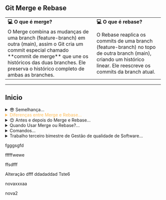 ## Git Merge e Rebase

<div align="center">
  <table>
    <tr>
      <td><b>💻 O que é merge?  </b></td>
      <td><b>💻 O que é rebase? </b></td>
    </tr>
    <tr>
      <td>O Merge combina as mudanças de uma branch (feature-branch) em outra (main), assim o Git cria um commit especial chamado  **commit de merge** que une os históricos das duas branches. Ele preserva o histórico completo de ambas as branches.</td>
      <td>O Rebase reaplica os commits de uma branch (feature-branch) no topo de outra branch (main), criando um histórico linear. Ele reescreve os commits da branch atual.</td>
    </tr>
  </table>
</div>

---

## Inicio

<details align="left">
  <summary color="#FFBD59">😎 Semelhança...</summary>
 
 <p align="justify">

 <ul>
  <li>O <a href="https://git-scm.com/docs/git-merge"><strong>Merge</strong></a> e o <a href="https://git-scm.com/docs/git-rebase"><strong>Rebase</strong></a> são dois comandos do Git usados para combinar mudanças de diferentes ramificações (branches).</li>
  <li>Ambos têm o mesmo objetivo geral — <strong>integrar alterações</strong> —, mas funcionam de maneiras distintas, resultando em diferentes históricos de commits.</li>
  <li>Basicamente o git merge e o git rebase servem para a mesma coisa: mesclar alterações de duas branches diferentes.</li>
 </ul>
</p>

**[⬆ Voltar ao Inicio](#inicio)**

---

</details>

<details align="left">
  <summary style="color: #FFBD59">Diferenças entre Merge e Rebase...</summary> <br>

  <div align="center">
    <table style="width: 100%; border-collapse: collapse;">
      <tr>
        <td><b>Aspecto</b></td>
        <td><b>Merge</b></td>
        <td><b>Rebase</b></td>
      </tr>
      <tr>
        <td>Histórico</td>
        <td>Preserva o histórico original com um commit de merge.</td>
        <td>Reescreve o histórico para ser linear.</td>
      </tr>
      <tr>
        <td>Conflitos</td>
        <td>Resolvidos no commit de merge.</td>
        <td>Resolvidos durante o rebase.</td>
      </tr>
      <tr>
        <td>Colaboração</td>
        <td>Ideal para trabalho em equipe.</td>
        <td>Ideal para trabalho individual.</td>
      </tr>
    </table>
  </div>

  **[⬆ Voltar ao Inicio](#inicio)**

  ---
  
</details>

<details align="left">
  <summary color="#FFBD59">😊 Antes e depois do Merge e Rebase...</summary> <br>

 ```plaintext

-------- Merge --------              | ## Preserva o histórico das branches.
                                     |
  main:     A --- B                  | main:     A --- B --- E
                   \                 |                  \   
  feature-branch:    C --- D         | feature-branch:    C --- D

---------------------------------------------------------------------------

-------- Rebase --------             | ## histórico linear
                                     |
  main:     A --- B                  | 
                   \                 | main:     A --- B --- C' --- D'
  feature-branch:    C --- D         |
```

  <ul>
  <li><strong>Merge:</strong> Cria um <em>commit de merge</em> que une os históricos das branches.</li>
  <li><strong>Rebase:</strong> Reescreve o histórico, reaplicando os commits no topo de outra branch.</li>
</ul>

  **[⬆ Voltar ao Inicio](#inicio)**

---

</details>

<details align="left">
  <summary color="#FFBD59">Quando Usar Merge ou Rebase?...</summary> <br>

  <p align="justify">
Ao decidir entre usar <strong>merge</strong> ou <strong>rebase</strong>, considere o fluxo de trabalho do projeto e as preferências de histórico. Por exemplo, o <code>merge</code> é ideal para trabalho em equipe, enquanto o <code>rebase</code> é ótimo para um histórico mais limpo.
</p>

--- 

 - **Use Merge quando:**
   - O merge, na maioria das vezes, gera um novo commit, o que pode complicar o histórico, mas nunca o reescreve. (mas é mais seguro)
   - Está colaborando com outras pessoas e quer manter o histórico detalhado.
   - Não se importa com um histórico mais complexo.
   - Você quer preservar o histórico completo.

---

- **Use Rebase quando:**
   - Cuidado com rebase, você pode ter que forçar a reescrita para enviar as modificações, e com isso outros contribuidores podem ter conflitos quando tentarem enviar seus commits para a "nova" branch reescrita.
   - Já o rebase deixa o histórico linear e mais simples, mas alguns commits são reescritos, é muito útil para não “sujar” o histórico do repositório (mas possui mais riscos).
   - Quer aplicar mudanças da branch base antes de compartilhar seu trabalho.
   - Está trabalhando sozinho ou em branches que ninguém mais usa.
   - Você quer um histórico linear e limpo.

  **[⬆ Voltar ao Inicio](#inicio)**
 
---

</details>

<details align="left">
  <summary color="#FFBD59">Comandos...</summary> <br>

 <div align="center">

| **Ação**               | **Merge**                       | **Rebase**                       |
|-------------------------|----------------------------------|-----------------------------------|
| Trocar para a branch base | `git checkout main`             | `git checkout feature-branch`            |
| Atualizar a branch base  | `git pull origin main`          | `git pull origin main`            |
| Combinar as branches     | `git merge feature-branch`             | `git rebase main`                 |
| Resolver conflitos       | Editar arquivos e `git add`     | Editar arquivos e `git add`       |
| Continuar operação       | `git commit`                   | `git rebase --continue`           |
| Enviar alterações        | `git push origin main`          | `git push origin feature-branch --force` |
</div>

  **[⬆ Voltar ao Inicio](#inicio)**

---

</details>

<details align="left">
  <summary color="#FFBD59">Trabalho terceiro bimestre de Gestão de qualidade de Software...</summary> <br>

   - [Branches no Git - <a href="https://shields.io/">Rebase</a><br>](https://git-scm.com/book/pt-br/v2/Branches-no-Git-Rebase)
   - [Tutorial Git - <a href="https://shields.io/">Merge</a><br>](https://www.atlassian.com/br/git/tutorials/using-branches/git-merge)
   - [Tutorial Git - <a href="https://shields.io/">Rebase</a><br>](https://www.atlassian.com/br/git/tutorials/rewriting-history/git-rebase)
   - **[⬆ Voltar ao Inicio](#inicio)**
   
</details>



fgggsgfd

fffffwewe

ffsdfff

Alteração
dfff
ddadaddad
Tste6

novaxxxaa

nova2